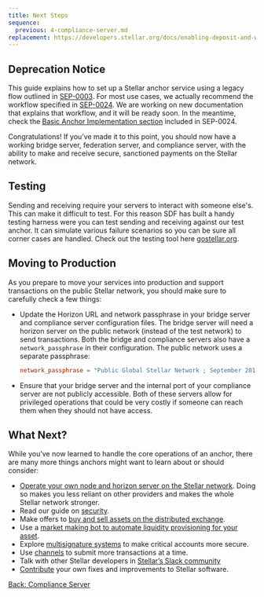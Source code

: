 ```yaml
---
title: Next Steps
sequence:
  previous: 4-compliance-server.md
replacement: https://developers.stellar.org/docs/enabling-deposit-and-withdrawal/
---
```


## Deprecation Notice

This guide explains how to set up a Stellar anchor service using a legacy flow outlined in [SEP-0003](https://github.com/stellar/stellar-protocol/blob/master/ecosystem/sep-0003.md).  For most use cases, we actually recommend the workflow specified in [SEP-0024](https://github.com/stellar/stellar-protocol/blob/master/ecosystem/sep-0024.md).  We are working on new documentation that explains that workflow, and it will be ready soon.  In the meantime, check the [Basic Anchor Implementation section](https://github.com/stellar/stellar-protocol/blob/master/ecosystem/sep-0024.md#basic-anchor-implementation) included in SEP-0024.


Congratulations! If you’ve made it to this point, you should now have a working bridge server, federation server, and compliance server, with the ability to make and receive secure, sanctioned payments on the Stellar network.

## Testing
Sending and receiving require your servers to interact with someone else's. This can make it difficult to test. For this reason SDF has built a handy testing harness were you can test sending and receiving against our test anchor. It can simulate various failure scenarios so you can be sure all corner cases are handled. Check out the testing tool here [gostellar.org](http://gostellar.org).

## Moving to Production

As you prepare to move your services into production and support transactions on the public Stellar network, you should make sure to carefully check a few things:

- Update the Horizon URL and network passphrase in your bridge server and compliance server configuration files. The bridge server will need a horizon server on the public network (instead of the test network) to send transactions. Both the bridge and compliance servers also have a `network_passphrase` in their configuration. The public network uses a separate passphrase:

    ```toml
    network_passphrase = "Public Global Stellar Network ; September 2015"
    ````

- Ensure that your bridge server and the internal port of your compliance server are not publicly accessible. Both of these servers allow for privileged operations that could be very costly if someone can reach them when they should not have access.


## What Next?

While you’ve now learned to handle the core operations of an anchor, there are many more things anchors might want to learn about or should consider:

- [Operate your own node and horizon server on the Stellar network](https://stellar.org/developers/stellar-core/software/admin.html). Doing so makes you less reliant on other providers and makes the whole Stellar network stronger.
- Read our guide on [security](../security.md).
- Make offers to [buy and sell assets on the distributed exchange](../concepts/exchange.md).
- Use a [market making bot to automate liquidity provisioning for your asset](https://github.com/lightyeario/kelp).
- Explore [multisignature systems](../concepts/multi-sig.md) to make critical accounts more secure.
- Use [channels](../channels.md) to submit more transactions at a time.
- Talk with other Stellar developers in [Stellar’s Slack community](http://slack.stellar.org/)
- [Contribute](../contributing.md) your own fixes and improvements to Stellar software.

<nav class="sequence-navigation">
  <a rel="prev" href="4-compliance-server.md">Back: Compliance Server</a>
</nav>
